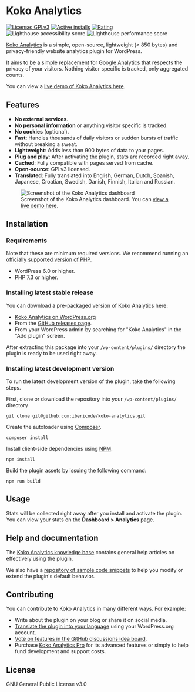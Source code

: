 Koko Analytics
===========
[![License: GPLv3](https://img.shields.io/badge/License-GPLv3-blue.svg)](https://raw.githubusercontent.com/ibericode/koko-analytics/master/LICENSE)
[![Active installs](https://img.shields.io/wordpress/plugin/installs/koko-analytics.svg)](https://wordpress.org/plugins/koko-analytics/advanced/)
[![Rating](https://img.shields.io/wordpress/plugin/r/koko-analytics.svg)](https://wordpress.org/support/plugin/koko-analytics/reviews/)
![Lighthouse accessibility score](https://raw.githubusercontent.com/ibericode/koko-analytics/master/assets/src/github/lighthouse_accessibility.svg)
![Lighthouse performance score](https://raw.githubusercontent.com/ibericode/koko-analytics/master/assets/src/github/lighthouse_performance.svg)

[Koko Analytics](https://www.kokoanalytics.com/) is a simple, open-source, lightweight (< 850 bytes) and privacy-friendly website analytics plugin for WordPress.

It aims to be a simple replacement for Google Analytics that respects the privacy of your visitors. Nothing visitor specific is tracked, only aggregated counts.

You can view a [live demo of Koko Analytics here](https://www.kokoanalytics.com/?go-to-demo).

## Features

- **No external services**.
- **No personal information** or anything visitor specific is tracked.
- **No cookies** (optional).
- **Fast**: Handles thousands of daily visitors or sudden bursts of traffic without breaking a sweat.
- **Lightweight**: Adds less than 900 bytes of data to your pages.
- **Plug and play**: After activating the plugin, stats are recorded right away.
- **Cached**: Fully compatible with pages served from cache.
- **Open-source**: GPLv3 licensed.
- **Translated**: Fully translated into English, German, Dutch, Spanish, Japanese, Croatian, Swedish, Danish, Finnish, Italian and Russian.


<figure>
  <img src="https://github.com/ibericode/koko-analytics/raw/master/assets/src/img/screenshot-1-830x447.png?v=1" alt="Screenshot of the Koko Analytics dashboard" loading="lazy" />
  <figcaption>Screenshot of the Koko Analytics dashboard. You can <a href="">view a live demo here</a>.</figcaption>
</figure>


## Installation

### Requirements

Note that these are minimum required versions. We recommend running an [officially supported version of PHP](https://www.php.net/supported-versions).

- WordPress 6.0 or higher.
- PHP 7.3 or higher.

### Installing latest stable release

You can download a pre-packaged version of Koko Analytics here:

- [Koko Analytics on WordPress.org](https://wordpress.org/plugins/koko-analytics/)
- From the [GitHub releases page](https://github.com/ibericode/koko-analytics/releases).
- From your WordPress admin by searching for "Koko Analytics" in the "Add plugin" screen.

After extracting this package into your `/wp-content/plugins/` directory the plugin is ready to be used right away.

### Installing latest development version

To run the latest development version of the plugin, take the following steps.

First, clone or download the repository into your `/wp-content/plugins/` directory

```
git clone git@github.com:ibericode/koko-analytics.git
```

Create the autoloader using [Composer](https://getcomposer.org/).
```
composer install
```

Install client-side dependencies using [NPM](https://docs.npmjs.com/cli/configuring-npm/install).
```
npm install
```

Build the plugin assets by issuing the following command:
```
npm run build
```

## Usage

Stats will be collected right away after you install and activate the plugin.
You can view your stats on the **Dashboard > Analytics** page.

## Help and documentation

The [Koko Analytics knowledge base](https://www.kokoanalytics.com/kb/) contains general help articles on effectively using the plugin.

We also have a [repository of sample code snippets](https://github.com/ibericode/koko-analytics/tree/master/code-snippets) to help you modify or extend the plugin's default behavior.

## Contributing

You can contribute to Koko Analytics in many different ways. For example:

- Write about the plugin on your blog or share it on social media.
- [Translate the plugin into your language](https://translate.wordpress.org/projects/wp-plugins/koko-analytics/stable/) using your WordPress.org account.
- [Vote on features in the GitHub discussions idea board](https://github.com/ibericode/koko-analytics/discussions/categories/ideas).
- Purchase [Koko Analytics Pro](https://www.kokoanalytics.com/pricing/) for its advanced features or simply to help fund development and support costs.

## License

GNU General Public License v3.0
